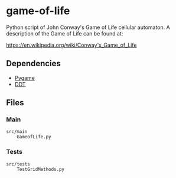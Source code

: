 # game-of-life

Python script of John Conway's Game of Life cellular automaton.  A description of the Game of Life can be found at:

https://en.wikipedia.org/wiki/Conway's_Game_of_Life


## Dependencies
- [Pygame](https://www.pygame.org)
- [DDT](https://pypi.org/project/ddt/) 

## Files
### Main 
```
src/main
	GameofLife.py
```
### Tests
```
src/tests
	TestGridMethods.py
```